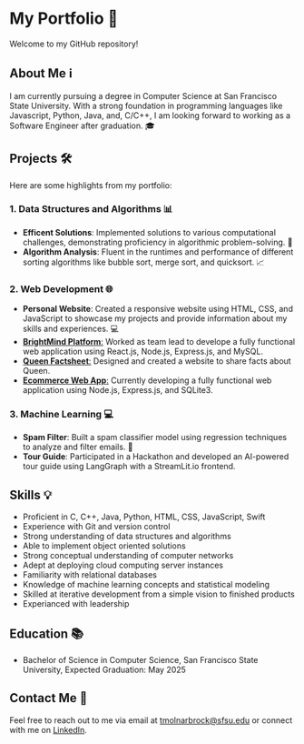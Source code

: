 # My Portfolio 🚀

Welcome to my GitHub repository!

## About Me ℹ️
I am currently pursuing a degree in Computer Science at San Francisco State University. With a strong foundation in programming languages like Javascript, Python, Java, and, C/C++, I am looking forward to working as a Software Engineer after graduation. 🎓

## Projects 🛠️
Here are some highlights from my portfolio:

### 1. Data Structures and Algorithms 📊
- **Efficent Solutions**: Implemented solutions to various computational challenges, demonstrating proficiency in algorithmic problem-solving. 🧠
- **Algorithm Analysis**: Fluent in the runtimes and performance of different sorting algorithms like bubble sort, merge sort, and quicksort. 📈

### 2. Web Development 🌐
- **Personal Website**: Created a responsive website using HTML, CSS, and JavaScript to showcase my projects and provide information about my skills and experiences. 💻
- [**BrightMind Platform**:](https://brightmind.live) Worked as team lead to develope a fully functional web application using React.js, Node.js, Express.js, and MySQL.
- [**Queen Factsheet**:](https://github.com/ThomasSFSU/group-project-website) Designed and created a website to share facts about Queen.
- [**Ecommerce Web App**:](https://github.com/ThomasSFSU/group-project-two) Currently developing a fully functional web application using Node.js, Express.js, and SQLite3.
  
### 3. Machine Learning 💻
- **Spam Filter**: Built a spam classifier model using regression techniques to analyze and filter emails. 📝
- **Tour Guide**: Participated in a Hackathon and developed an AI-powered tour guide using LangGraph with a StreamLit.io frontend.

## Skills 💡
- Proficient in C, C++, Java, Python, HTML, CSS, JavaScript, Swift
- Experience with Git and version control
- Strong understanding of data structures and algorithms
- Able to implement object oriented solutions
- Strong conceptual understanding of computer networks
- Adept at deploying cloud computing server instances
- Familiarity with relational databases
- Knowledge of machine learning concepts and statistical modeling
- Skilled at iterative development from a simple vision to finished products
- Experianced with leadership

## Education 📚
- Bachelor of Science in Computer Science, San Francisco State University, Expected Graduation: May 2025

## Contact Me 📧
Feel free to reach out to me via email at tmolnarbrock@sfsu.edu or connect with me on [LinkedIn](https://www.linkedin.com/in/thomasbrocksf/).

<!--- © 2024 Thomas Brock -- All Rights Reserved --->
